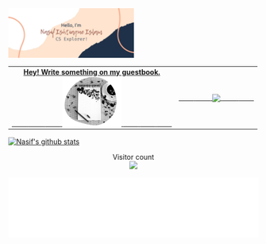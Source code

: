 <img height="100" alt="Hello, I'm Nasif. " src="https://raw.githubusercontent.com/oii-nasif/oii-nasif/master/images/header.jpg"> 

<table width="100%">
    <tr>
        <td align="center">
            <a href="https://github.com/oii-nasif/oii-nasif/issues/new?template=Guestbook_entry.md">
                <strong>Hey! Write something on my guestbook.</strong>
                <br />
                <span>&nbsp;&nbsp;&nbsp;&nbsp;&nbsp;&nbsp;&nbsp;&nbsp;</span> 
                <span>&nbsp;&nbsp;&nbsp;&nbsp;&nbsp;&nbsp;&nbsp;&nbsp;</span>                
                <span>&nbsp;&nbsp;&nbsp;&nbsp;&nbsp;&nbsp;&nbsp;&nbsp;</span> 
                <img height="100" alt="Book" src="https://raw.githubusercontent.com/oii-nasif/oii-nasif/master/images/guest_book.png"> 
                <span>&nbsp;&nbsp;&nbsp;&nbsp;&nbsp;&nbsp;&nbsp;&nbsp;</span> 
                <span>&nbsp;&nbsp;&nbsp;&nbsp;&nbsp;&nbsp;&nbsp;&nbsp;</span>
                <span>&nbsp;&nbsp;&nbsp;&nbsp;&nbsp;&nbsp;&nbsp;&nbsp;</span>                 
            </a>   
        </td>
        <td align="center">
            <a href="https://github.com/oii-nasif/github-readme-stats">
                <span>&nbsp;&nbsp;&nbsp;&nbsp;&nbsp;&nbsp;&nbsp;&nbsp;</span>
                <span>&nbsp;&nbsp;&nbsp;&nbsp;&nbsp;&nbsp;&nbsp;&nbsp;</span>    
                <img align="center" src="https://github-readme-stats.vercel.app/api/top-langs/?username=oii-nasif" />
                <span>&nbsp;&nbsp;&nbsp;&nbsp;&nbsp;&nbsp;&nbsp;&nbsp;</span>
                <span>&nbsp;&nbsp;&nbsp;&nbsp;&nbsp;&nbsp;&nbsp;&nbsp;</span>
            </a>
        </td>
    </tr>
</table>



<a href="https://github.com/oii-nasif/github-readme-stats">
  <img align="center" src="https://github-readme-stats.vercel.app/api?username=oii-nasif&show_icons=true&line_height=27" alt="Nasif's github stats" />
</a>

<p align="center"> 
  Visitor count<br>
  <img src="https://profile-counter.glitch.me/oii-nasif/count.svg" />
</p>

<!-- Footer -->
<div align="center">
    <img height="120" alt="Thanks for visiting me" width="100%" src="https://raw.githubusercontent.com/oii-nasif/oii-nasif/master/images/marquee.svg" />
    <br />
</div>